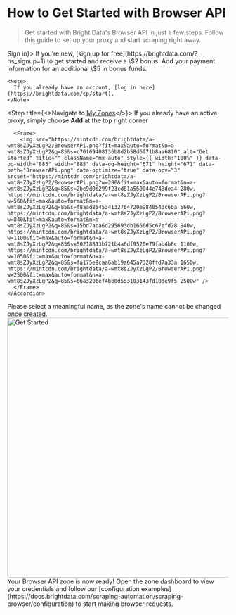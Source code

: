 # How to Get Started with Browser API

> Get started with Bright Data's Browser API in just a few steps. Follow this guide to set up your proxy and start scraping right away.

<Steps>
  <Step title={<a href="https://brightdata.com/?hs_signup=1">Sign in</a>}>
    <Tip>
      If you’re new, [sign up for free](https://brightdata.com/?hs_signup=1) to get started and receive a \$2 bonus. Add your payment information for an additional \$5 in bonus funds.
    </Tip>

    <Note>
      If you already have an account, [log in here](https://brightdata.com/cp/start).
    </Note>
  </Step>

  <Step title={<>Navigate to <a href="https://brightdata.com/cp/zones">My Zones</a></>}>
    <Accordion title="In My Zones page, under Browser API click Get started">
      <Warning>
        If you already have an active proxy, simply choose **Add** at the top right corner
      </Warning>

      <Frame>
        <img src="https://mintcdn.com/brightdata/a-wmt8sZJyXzLgP2/BrowserAPi.png?fit=max&auto=format&n=a-wmt8sZJyXzLgP2&q=85&s=c70f69408136b8d2b58d6f71b8aa6810" alt="Get Started" title="" className="mx-auto" style={{ width:"100%" }} data-og-width="885" width="885" data-og-height="671" height="671" data-path="BrowserAPi.png" data-optimize="true" data-opv="3" srcset="https://mintcdn.com/brightdata/a-wmt8sZJyXzLgP2/BrowserAPi.png?w=280&fit=max&auto=format&n=a-wmt8sZJyXzLgP2&q=85&s=2be9d0b299f23cd61a550044e748dea4 280w, https://mintcdn.com/brightdata/a-wmt8sZJyXzLgP2/BrowserAPi.png?w=560&fit=max&auto=format&n=a-wmt8sZJyXzLgP2&q=85&s=f8aad854534132764720e984054dc6ba 560w, https://mintcdn.com/brightdata/a-wmt8sZJyXzLgP2/BrowserAPi.png?w=840&fit=max&auto=format&n=a-wmt8sZJyXzLgP2&q=85&s=15bd7aca6d295693db1666d5c67efd28 840w, https://mintcdn.com/brightdata/a-wmt8sZJyXzLgP2/BrowserAPi.png?w=1100&fit=max&auto=format&n=a-wmt8sZJyXzLgP2&q=85&s=50218813b721b4a6df9520e79fab4b6c 1100w, https://mintcdn.com/brightdata/a-wmt8sZJyXzLgP2/BrowserAPi.png?w=1650&fit=max&auto=format&n=a-wmt8sZJyXzLgP2&q=85&s=fa175e9caa6ab19a645a7320ffd7a33a 1650w, https://mintcdn.com/brightdata/a-wmt8sZJyXzLgP2/BrowserAPi.png?w=2500&fit=max&auto=format&n=a-wmt8sZJyXzLgP2&q=85&s=b6a320bef4bb0d553103143fd18de9f5 2500w" />
      </Frame>
    </Accordion>
  </Step>

  <Step title="Assign a name to your Browser API">
    <Warning>
      Please select a meaningful name, as the zone's name cannot be changed once created.
    </Warning>
  </Step>

  <Step title="Click Add">
    <Accordion title="On the “Add new zone” page, click Add">
      <Frame>
        <img src="https://mintcdn.com/brightdata/a-wmt8sZJyXzLgP2/addbrowserapi.png?fit=max&auto=format&n=a-wmt8sZJyXzLgP2&q=85&s=507c31be7200e71afe0fd9f91b1233f3" alt="Get Started" title="" className="mx-auto" style={{ width:"100%" }} data-og-width="1176" width="1176" data-og-height="591" height="591" data-path="addbrowserapi.png" data-optimize="true" data-opv="3" srcset="https://mintcdn.com/brightdata/a-wmt8sZJyXzLgP2/addbrowserapi.png?w=280&fit=max&auto=format&n=a-wmt8sZJyXzLgP2&q=85&s=649353d9bd48604ef389b56c4b5d7025 280w, https://mintcdn.com/brightdata/a-wmt8sZJyXzLgP2/addbrowserapi.png?w=560&fit=max&auto=format&n=a-wmt8sZJyXzLgP2&q=85&s=fd18a1cc09a573fdb55d82f93a6fb6b1 560w, https://mintcdn.com/brightdata/a-wmt8sZJyXzLgP2/addbrowserapi.png?w=840&fit=max&auto=format&n=a-wmt8sZJyXzLgP2&q=85&s=5ca1848d180cb804457e443a0b6a5936 840w, https://mintcdn.com/brightdata/a-wmt8sZJyXzLgP2/addbrowserapi.png?w=1100&fit=max&auto=format&n=a-wmt8sZJyXzLgP2&q=85&s=fca8d37e99b1a1acfa37df40cf0b5497 1100w, https://mintcdn.com/brightdata/a-wmt8sZJyXzLgP2/addbrowserapi.png?w=1650&fit=max&auto=format&n=a-wmt8sZJyXzLgP2&q=85&s=c89963d1f30b83f42d210a8d47aa1de6 1650w, https://mintcdn.com/brightdata/a-wmt8sZJyXzLgP2/addbrowserapi.png?w=2500&fit=max&auto=format&n=a-wmt8sZJyXzLgP2&q=85&s=de30246fc765e480b0543bce43025f69 2500w" />
      </Frame>
    </Accordion>
  </Step>

  <Step title="Start using your Browser API">
    <Note>
      Your Browser API zone is now ready! Open the zone dashboard to view your credentials and follow our [configuration examples](https://docs.brightdata.com/scraping-automation/scraping-browser/configuration) to start making browser requests.
    </Note>
  </Step>
</Steps>
